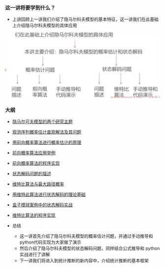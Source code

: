 ### 这一讲将要学到什么？

* 上讲回顾上一讲我们介绍了隐马尔科夫模型的基本特征，这一讲我们在此基础上介绍隐马尔科夫模型的具体应用

![image-20230407234226775](readme.assets/image-20230407234226775.png)

### 大纲

* [隐马尔可夫模型的两个研究主题](隐马尔可夫模型的两个研究主题.md)
* [观测序列概率估计直观解法及其问题](观测序列概率估计直观解法及其问题.md)
* [用前向概率算法进行概率估计的原理](用前向概率算法进行概率估计的原理.md)
* [前向概率算法应用举例](前向概率算法应用举例.md)
* [前向概率算法的程序实现](前向概率算法的程序实现.md)
* [状态解码问题的描述](状态解码问题的描述.md)

* [维特比算法与最大路径概率](维特比算法与最大路径概率.md)

* [用维特此算法进行状态解码的理论基础](用维特此算法进行状态解码的理论基础.md)
* [盒子摸球案例中的状态解码实战](盒子摸球案例中的状态解码实战.md)
* [维特比算法的程序实现](维特比算法的程序实现.md)

* 总结
  * 这一讲首先介绍了隐马尔科夫模型的概率估计问题，并通过手动推导和python代码实现为大家做了演示
  * 然后介绍了隐马尔科夫模型的状态解码问题，同样结合公式推导和 python实战进行了讲解
  * 下一讲我们将进入到统计推断的新内容中，介绍统计推断的基本框架